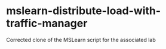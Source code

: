 # mslearn-distribute-load-with-traffic-manager
Corrected clone of the MSLearn script for the associated lab
